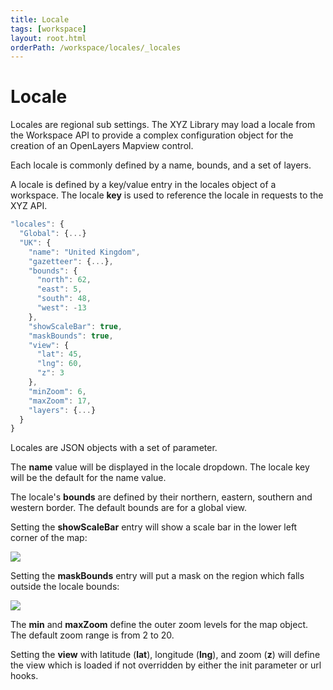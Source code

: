```yaml
---
title: Locale
tags: [workspace]
layout: root.html
orderPath: /workspace/locales/_locales
---
```


# Locale

Locales are regional sub settings. The XYZ Library may load a locale from the Workspace API to provide a complex configuration object for the creation of an OpenLayers Mapview control.

Each locale is commonly defined by a name, bounds, and a set of layers.

A locale is defined by a key/value entry in the locales object of a workspace. The locale **key** is used to reference the locale in requests to the XYZ API.

```javascript
"locales": {
  "Global": {...}
  "UK": {
    "name": "United Kingdom",
    "gazetteer": {...},
    "bounds": {
      "north": 62,
      "east": 5,
      "south": 48,
      "west": -13
    },
    "showScaleBar": true,
    "maskBounds": true,
    "view": {
      "lat": 45,
      "lng": 60,
      "z": 3
    },
    "minZoom": 6,
    "maxZoom": 17,
    "layers": {...}
  }
}
```

Locales are JSON objects with a set of parameter.

The **name** value will be displayed in the locale dropdown. The locale key will be the default for the name value.

The locale's **bounds** are defined by their northern, eastern, southern and western border. The default bounds are for a global view.

Setting the **showScaleBar** entry will show a scale bar in the lower left corner of the map:

![](../../../assets/img/locales_1.png)

Setting the **maskBounds** entry will put a mask on the region which falls outside the locale bounds:

![](../../../assets/img/locales_1.png)

The **min** and **maxZoom** define the outer zoom levels for the map object. The default zoom range is from 2 to 20.

Setting the **view** with latitude \(**lat**\), longitude \(**lng**\), and zoom \(**z**\) will define the view which is loaded if not overridden by either the init parameter or url hooks.

